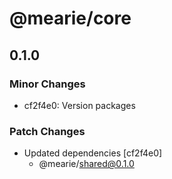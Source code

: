 # @mearie/core

## 0.1.0

### Minor Changes

- cf2f4e0: Version packages

### Patch Changes

- Updated dependencies [cf2f4e0]
  - @mearie/shared@0.1.0
